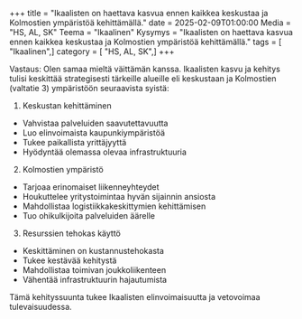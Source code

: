 +++
title = "Ikaalisten on haettava kasvua ennen kaikkea keskustaa ja Kolmostien ympäristöä kehittämällä."
date = 2025-02-09T01:00:00
Media = "HS, AL, SK"
Teema = "Ikaalinen"
Kysymys = "Ikaalisten on haettava kasvua ennen kaikkea keskustaa ja Kolmostien ympäristöä kehittämällä."
tags = [ "Ikaalinen",]
category = [ "HS, AL, SK",]
+++

Vastaus: Olen samaa mieltä väittämän kanssa. Ikaalisten kasvu ja kehitys tulisi keskittää strategisesti tärkeille alueille eli keskustaan ja Kolmostien (valtatie 3) ympäristöön seuraavista syistä:

1. Keskustan kehittäminen
- Vahvistaa palveluiden saavutettavuutta
- Luo elinvoimaista kaupunkiympäristöä
- Tukee paikallista yrittäjyyttä
- Hyödyntää olemassa olevaa infrastruktuuria

2. Kolmostien ympäristö
- Tarjoaa erinomaiset liikenneyhteydet
- Houkuttelee yritystoimintaa hyvän sijainnin ansiosta
- Mahdollistaa logistiikkakeskittymien kehittämisen
- Tuo ohikulkijoita palveluiden äärelle

3. Resurssien tehokas käyttö
- Keskittäminen on kustannustehokasta
- Tukee kestävää kehitystä
- Mahdollistaa toimivan joukkoliikenteen
- Vähentää infrastruktuurin hajautumista

Tämä kehityssuunta tukee Ikaalisten elinvoimaisuutta ja vetovoimaa tulevaisuudessa.
